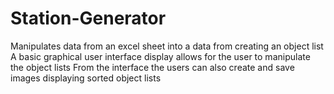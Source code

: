 # Station-Generator
Manipulates data from an excel sheet into a data from creating an object list A basic graphical user interface display allows for the user to manipulate the object lists From the interface the users can also create and save images displaying sorted object lists
